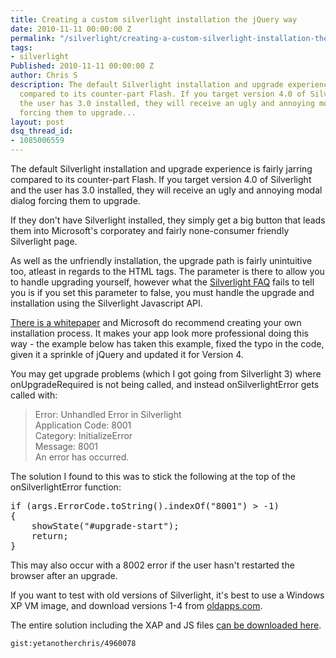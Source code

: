 ```yaml
---
title: Creating a custom silverlight installation the jQuery way
date: 2010-11-11 00:00:00 Z
permalink: "/silverlight/creating-a-custom-silverlight-installation-the-jquery-way/"
tags:
- silverlight
Published: 2010-11-11 00:00:00 Z
author: Chris S
description: The default Silverlight installation and upgrade experience is fairly jarring
  compared to its counter-part Flash. If you target version 4.0 of Silverlight and
  the user has 3.0 installed, they will receive an ugly and annoying modal dialog
  forcing them to upgrade...
layout: post
dsq_thread_id:
- 1085006559
---
```


The default Silverlight installation and upgrade experience is fairly jarring compared to its counter-part Flash. If you target version 4.0 of Silverlight and the user has 3.0 installed, they will receive an ugly and annoying modal dialog forcing them to upgrade.

If they don't have Silverlight installed, they simply get a big button that leads them into Microsoft's corporatey and fairly none-consumer friendly Silverlight page.

<!--more-->

As well as the unfriendly installation, the upgrade path is fairly unintuitive too, atleast in regards to the HTML tags. The <param name=&#8221;autoupgrade&#8221; /> parameter is there to allow you to handle upgrading yourself, however what the [Silverlight FAQ][1] fails to tell you is if you set this parameter to false, you must handle the upgrade and installation using the Silverlight Javascript API.

[There is a whitepaper][2] and Microsoft do recommend creating your own installation process. It makes your app look more professional doing this way - the example below has taken this example, fixed the typo in the code, given it a sprinkle of jQuery and updated it for Version 4.

You may get upgrade problems (which I got going from Silverlight 3) where onUpgradeRequired is not being called, and instead onSilverlightError gets called with:

> Error: Unhandled Error in Silverlight   
> Application Code: 8001   
> Category: InitializeError   
> Message: 8001   
> An error has occurred. 

The solution I found to this was to stick the following at the top of the onSilverlightError function:

<pre>if (args.ErrorCode.toString().indexOf("8001") &gt; -1)
{
	showState("#upgrade-start");
	return;
}
</pre>

This may also occur with a 8002 error if the user hasn't restarted the browser after an upgrade.

If you want to test with old versions of Silverlight, it's best to use a Windows XP VM image, and download versions 1-4 from [oldapps.com][3].

The entire solution including the XAP and JS files [can be downloaded here][4].

`gist:yetanotherchris/4960078`

 [1]: http://www.silverlight.net/learn/quickstarts/silverlight-install-and-upgrade-experience/#resolvingproblems
 [2]: http://www.microsoft.com/downloads/en/details.aspx?displaylang=en&FamilyID=961e96e8-9a7f-4b70-947a-97f0973cb38c
 [3]: http://www.oldapps.com/silverlight.php
 [4]: /assets/2013/02/SilverlightInstallationExperience.zip